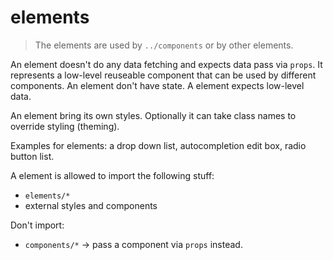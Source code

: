 # elements

> The elements are used by `../components` or by other elements.

An element doesn't do any data fetching and expects data pass via `props`. It
represents a low-level reuseable component that can be used by different
components. An element don't have state. A element expects low-level data.

An element bring its own styles. Optionally it can take class names to override
styling (theming).

Examples for elements: a drop down list, autocompletion edit box, radio button
list.

A element is allowed to import the following stuff:
* `elements/*`
* external styles and components

Don't import:
* `components/*` -> pass a component via `props` instead.
